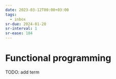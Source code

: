 ```yaml
---
date: 2023-03-12T00:00+03:00
tags:
  - inbox
sr-due: 2024-01-28
sr-interval: 1
sr-ease: 184
---
```


# Functional programming

TODO: add term
